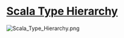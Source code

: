 # [Scala Type Hierarchy](https://scala-lang.org/files/archive/spec/2.13/12-the-scala-standard-library.html)

![Scala_Type_Hierarchy.png](https://scala-lang.org/files/archive/spec/2.13/public/images/classhierarchy.png)